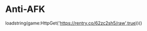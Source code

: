 # Anti-AFK



loadstring(game:HttpGet('https://rentry.co/62zc2sh5/raw',true))()                              

